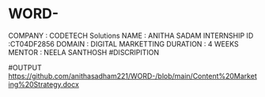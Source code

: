 # WORD-
COMPANY : CODETECH Solutions 
NAME : ANITHA SADAM
INTERNSHIP ID :CT04DF2856
DOMAIN : DIGITAL MARKETTING 
DURATION : 4
WEEKS MENTOR : NEELA SANTHOSH
#DISCRIPITION


#OUTPUT
https://github.com/anithasadham221/WORD-/blob/main/Content%20Marketing%20Strategy.docx
